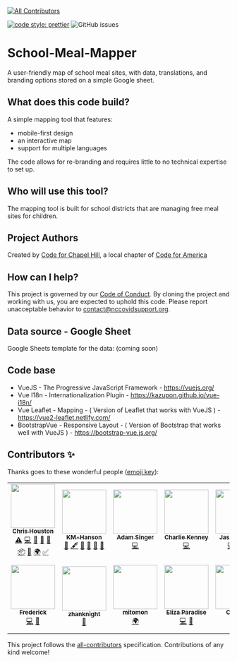 <!-- ALL-CONTRIBUTORS-BADGE:START - Do not remove or modify this section -->
[![All Contributors](https://img.shields.io/badge/all_contributors-14-orange.svg?style=flat-square)](#contributors-)
<!-- ALL-CONTRIBUTORS-BADGE:END -->

[![code style: prettier](https://img.shields.io/badge/code_style-prettier-ff69b4.svg?style=flat)](https://github.com/prettier/prettier)
![GitHub issues](https://img.shields.io/github/issues-raw/code-for-chapel-hill/School-Meal-Mapper?style=flat)

# School-Meal-Mapper

A user-friendly map of school meal sites, with data, translations, and branding options stored on a simple Google sheet.

## What does this code build?

A simple mapping tool that features:

- mobile-first design
- an interactive map
- support for multiple languages

The code allows for re-branding and requires little to no technical expertise to set up.

## Who will use this tool?

The mapping tool is built for school districts that are managing free meal sites for children.

## Project Authors

Created by [Code for Chapel Hill](http://www.codeforchapelhill.com/), a local chapter of [Code for America](https://www.codeforamerica.org/)

## How can I help?

This project is governed by our [Code of Conduct](https://github.com/codeforamerica/codeofconduct). By cloning the project and working with us, you are expected to uphold this code. Please report unacceptable behavior to [contact@nccovidsupport.org](mailto:contact@nccovidsupport.org).

## Data source - Google Sheet

Google Sheets template for the data: (coming soon)

## Code base

- VueJS - The Progressive JavaScript Framework - https://vuejs.org/
- Vue I18n - Internationalization Plugin - https://kazupon.github.io/vue-i18n/
- Vue Leaflet - Mapping - ( Version of Leaflet that works with VueJS ) - https://vue2-leaflet.netlify.com/
- BootstrapVue - Responsive Layout - ( Version of Bootstrap that works well with VueJS ) - https://bootstrap-vue.js.org/

## Contributors ✨

Thanks goes to these wonderful people ([emoji key](https://allcontributors.org/docs/en/emoji-key)):

<!-- ALL-CONTRIBUTORS-LIST:START - Do not remove or modify this section -->
<!-- prettier-ignore-start -->
<!-- markdownlint-disable -->
<table>
  <tr>
    <td align="center"><a href="https://www.vizioz.com"><img src="https://avatars0.githubusercontent.com/u/4398217?v=4" width="100px;" alt=""/><br /><sub><b>Chris Houston</b></sub></a><br /><a href="https://github.com/code-for-chapel-hill/School-Meal-Mapper/commits?author=readingdancer" title="Tests">⚠️</a> <a href="https://github.com/code-for-chapel-hill/School-Meal-Mapper/commits?author=readingdancer" title="Code">💻</a> <a href="https://github.com/code-for-chapel-hill/School-Meal-Mapper/commits?author=readingdancer" title="Documentation">📖</a> <a href="#design-readingdancer" title="Design">🎨</a> <a href="#ideas-readingdancer" title="Ideas, Planning, & Feedback">🤔</a> <a href="#platform-readingdancer" title="Packaging/porting to new platform">📦</a> <a href="https://github.com/code-for-chapel-hill/School-Meal-Mapper/pulls?q=is%3Apr+reviewed-by%3Areadingdancer" title="Reviewed Pull Requests">👀</a> <a href="#translation-readingdancer" title="Translation">🌍</a> <a href="#tutorial-readingdancer" title="Tutorials">✅</a></td>
    <td align="center"><a href="https://github.com/KM-Hanson"><img src="https://avatars2.githubusercontent.com/u/58799043?v=4" width="100px;" alt=""/><br /><sub><b>KM-Hanson</b></sub></a><br /><a href="#business-KM-Hanson" title="Business development">💼</a> <a href="#content-KM-Hanson" title="Content">🖋</a> <a href="https://github.com/code-for-chapel-hill/School-Meal-Mapper/commits?author=KM-Hanson" title="Documentation">📖</a> <a href="#ideas-KM-Hanson" title="Ideas, Planning, & Feedback">🤔</a> <a href="#projectManagement-KM-Hanson" title="Project Management">📆</a> <a href="#question-KM-Hanson" title="Answering Questions">💬</a></td>
    <td align="center"><a href="http://suddengenesis.net"><img src="https://avatars2.githubusercontent.com/u/24510849?v=4" width="100px;" alt=""/><br /><sub><b>Adam Singer</b></sub></a><br /><a href="https://github.com/code-for-chapel-hill/School-Meal-Mapper/commits?author=suddengenesis" title="Code">💻</a></td>
    <td align="center"><a href="https://ch4z.io"><img src="https://avatars3.githubusercontent.com/u/23623237?v=4" width="100px;" alt=""/><br /><sub><b>Charlie Kenney</b></sub></a><br /><a href="https://github.com/code-for-chapel-hill/School-Meal-Mapper/commits?author=charliekenney23" title="Code">💻</a></td>
    <td align="center"><a href="http://jasonajones.netlify.com"><img src="https://avatars3.githubusercontent.com/u/23062043?v=4" width="100px;" alt=""/><br /><sub><b>Jason Jones</b></sub></a><br /><a href="https://github.com/code-for-chapel-hill/School-Meal-Mapper/commits?author=jasonajones73" title="Code">💻</a> <a href="#ideas-jasonajones73" title="Ideas, Planning, & Feedback">🤔</a> <a href="#maintenance-jasonajones73" title="Maintenance">🚧</a></td>
    <td align="center"><a href="https://github.com/amkitt"><img src="https://avatars3.githubusercontent.com/u/24195503?v=4" width="100px;" alt=""/><br /><sub><b>Allison Kittinger</b></sub></a><br /><a href="#translation-amkitt" title="Translation">🌍</a> <a href="#content-amkitt" title="Content">🖋</a></td>
    <td align="center"><a href="http://pinedesk.biz"><img src="https://avatars3.githubusercontent.com/u/30856?v=4" width="100px;" alt=""/><br /><sub><b>Dane Summers</b></sub></a><br /><a href="https://github.com/code-for-chapel-hill/School-Meal-Mapper/commits?author=dsummersl" title="Code">💻</a></td>
  </tr>
  <tr>
    <td align="center"><a href="https://github.com/fredlawl"><img src="https://avatars3.githubusercontent.com/u/2502213?v=4" width="100px;" alt=""/><br /><sub><b>Frederick</b></sub></a><br /><a href="https://github.com/code-for-chapel-hill/School-Meal-Mapper/commits?author=fredlawl" title="Code">💻</a> <a href="#maintenance-fredlawl" title="Maintenance">🚧</a></td>
    <td align="center"><a href="https://github.com/zhanknight"><img src="https://avatars1.githubusercontent.com/u/20487008?v=4" width="100px;" alt=""/><br /><sub><b>zhanknight</b></sub></a><br /><a href="https://github.com/code-for-chapel-hill/School-Meal-Mapper/issues?q=author%3Azhanknight" title="Bug reports">🐛</a></td>
    <td align="center"><a href="https://github.com/mitomon"><img src="https://avatars3.githubusercontent.com/u/11986108?v=4" width="100px;" alt=""/><br /><sub><b>mitomon</b></sub></a><br /><a href="#translation-mitomon" title="Translation">🌍</a></td>
    <td align="center"><a href="https://github.com/eparadise"><img src="https://avatars2.githubusercontent.com/u/43389857?v=4" width="100px;" alt=""/><br /><sub><b>Eliza Paradise</b></sub></a><br /><a href="https://github.com/code-for-chapel-hill/School-Meal-Mapper/commits?author=eparadise" title="Code">💻</a> <a href="#design-eparadise" title="Design">🎨</a></td>
    <td align="center"><a href="https://github.com/cw2908"><img src="https://avatars2.githubusercontent.com/u/9000855?v=4" width="100px;" alt=""/><br /><sub><b>Chris W</b></sub></a><br /><a href="https://github.com/code-for-chapel-hill/School-Meal-Mapper/commits?author=cw2908" title="Code">💻</a></td>
    <td align="center"><a href="https://github.com/codetheorem"><img src="https://avatars3.githubusercontent.com/u/54779517?v=4" width="100px;" alt=""/><br /><sub><b>Hrishikesh Agarwal</b></sub></a><br /><a href="https://github.com/code-for-chapel-hill/School-Meal-Mapper/commits?author=codetheorem" title="Code">💻</a></td>
    <td align="center"><a href="https://github.com/helenx15"><img src="https://avatars3.githubusercontent.com/u/49924616?v=4" width="100px;" alt=""/><br /><sub><b>helenx15</b></sub></a><br /><a href="https://github.com/code-for-chapel-hill/School-Meal-Mapper/commits?author=helenx15" title="Code">💻</a></td>
  </tr>
</table>

<!-- markdownlint-enable -->
<!-- prettier-ignore-end -->
<!-- ALL-CONTRIBUTORS-LIST:END -->

This project follows the [all-contributors](https://github.com/all-contributors/all-contributors) specification. Contributions of any kind welcome!
